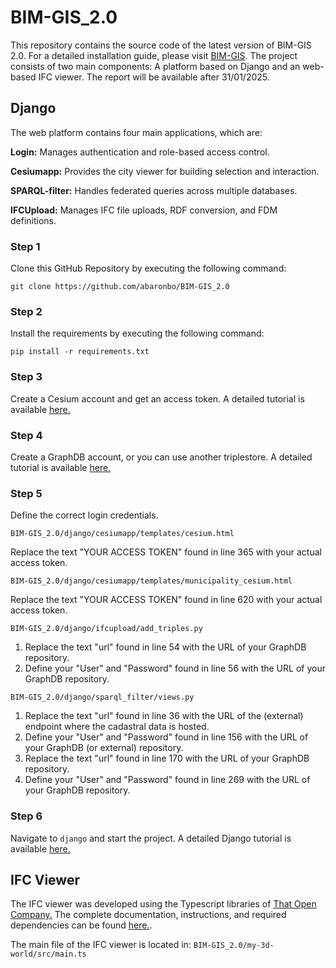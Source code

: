 # BIM-GIS_2.0

This repository contains the source code of the latest version of BIM-GIS 2.0. For a detailed installation guide, please visit [BIM-GIS](https://github.com/abaronbo/BIM-GIS/). The project consists of two main components: A platform based on Django and an web-based IFC viewer. The report will be available after 31/01/2025.

## Django

The web platform contains four main applications, which are:

**Login:** Manages authentication and role-based access control.

**Cesiumapp:** Provides the city viewer for building selection and interaction.

**SPARQL-filter:** Handles federated queries across multiple databases.

**IFCUpload:** Manages IFC file uploads, RDF conversion, and FDM definitions.

### Step 1
Clone this GitHub Repository by executing the following command:

`git clone https://github.com/abaronbo/BIM-GIS_2.0`

### Step 2
Install the requirements by executing the following command:

`pip install -r requirements.txt`

### Step 3
Create a Cesium account and get an access token. A detailed tutorial is available [here.](https://cesium.com/learn/cesiumjs-learn/cesiumjs-quickstart/)

### Step 4
Create a GraphDB account, or you can use another triplestore. A detailed tutorial is available [here.](https://graphdb.ontotext.com)

### Step 5
Define the correct login credentials.

`BIM-GIS_2.0/django/cesiumapp/templates/cesium.html`

Replace the text "YOUR ACCESS TOKEN" found in line 365 with your actual access token.

`BIM-GIS_2.0/django/cesiumapp/templates/municipality_cesium.html`

Replace the text "YOUR ACCESS TOKEN" found in line 620 with your actual access token.

`BIM-GIS_2.0/django/ifcupload/add_triples.py`

1. Replace the text "url" found in line 54 with the URL of your GraphDB repository.
2. Define your "User" and "Password" found in line 56 with the URL of your GraphDB repository.

`BIM-GIS_2.0/django/sparql_filter/views.py`
1. Replace the text "url" found in line 36 with the URL of the (external) endpoint where the cadastral data is hosted.
2. Define your "User" and "Password" found in line 156 with the URL of your GraphDB (or external) repository.
3. Replace the text "url" found in line 170 with the URL of your GraphDB repository.
4. Define your "User" and "Password" found in line 269 with the URL of your GraphDB repository.

### Step 6
Navigate to `django` and start the project. A detailed Django tutorial is available [here.](https://www.w3schools.com/django/django_intro.php)

## IFC Viewer

The IFC viewer was developed using the Typescript libraries of [That Open Company.](https://docs.thatopen.com/intro) The complete documentation, instructions, and required dependencies can be found [here.](https://docs.thatopen.com/components/getting-started). 

The main file of the IFC viewer is located in:
`BIM-GIS_2.0/my-3d-world/src/main.ts`






